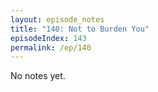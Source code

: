 ```yaml
---
layout: episode_notes
title: "140: Not to Burden You"
episodeIndex: 143
permalink: /ep/140
---
```

No notes yet.
